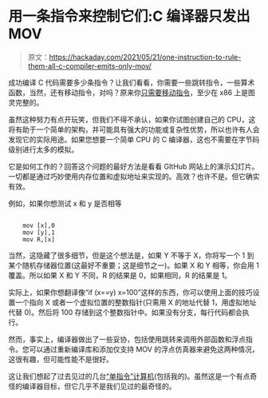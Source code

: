 # 用一条指令来控制它们:C 编译器只发出 MOV

> 原文：<https://hackaday.com/2021/05/21/one-instruction-to-rule-them-all-c-compiler-emits-only-mov/>

成功编译 C 代码需要多少条指令？让我们看看，你需要一些跳转指令，一些算术函数，当然，还有移动指令，对吗？原来你[只需要移动指令](https://github.com/Battelle/movfuscator)，至少在 x86 上是图灵完整的。

虽然这种努力有点开玩笑，但我们不得不承认，如果你试图创建自己的 CPU，这将有助于一个简单的架构，并可能具有强大的功能或复杂性优势，所以也许有人会发现它的实际用途。如果您想要一个简单 CPU 的 C 编译器，这也不需要在字节码级别进行太多的模拟。

它是如何工作的？回答这个问题的最好方法是看看 GItHub 网站上的演示幻灯片。一切都是通过巧妙使用内存位置和虚拟地址来实现的。高效？也许不是。但它确实有效。

例如，如果你想测试 x 和 y 是否相等

```

    mov [x],0
    mov [y],1
    mov R,[x]

```

当然，这隐藏了很多细节，但是这个想法是，如果 Y 不等于 X，你将写一个 1 到某个随机存储器位置(这最好不重要；这是细节之一)。如果 X 和 Y 相等，你会用 1 覆盖。所以如果 X 和 Y 不同，R 的结果是 0，如果相同，R 的结果是 1。

实际上，如果你想翻译像“if (x==y) x=100”这样的东西，你可以使用上面的技巧设置一个指向 X 或者一个虚拟位置的整数指针(只需用 X 的地址代替 1，用虚拟地址代替 0)。然后将 100 存储到这个整数指针中。如果没有分支，每行代码都会执行。

然而，事实上，编译器做出了一些妥协，包括使用跳转来调用外部函数和浮点指令。您可以通过重新编译库和添加仅支持 MOV 的浮点仿真器来避免这两种情况，这很有趣，但可能性能不是很好。

这让我们想起了过去见过的几台[“单指令”计算机](https://hackaday.com/2020/08/13/pic32-dma-is-a-weird-machine/)(包括我的)。虽然这是一个有点奇怪的编译器目标，但它几乎不是我们见过的最奇怪的。
